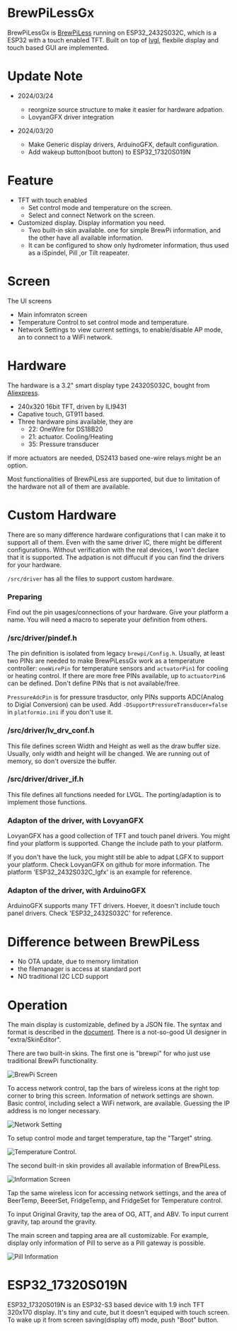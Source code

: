 # BrewPiLessGx

BrewPiLessGx is [BrewPiLess](https://github.com/vitotai/BrewPiLess) running on ESP32_2432S032C, which is a ESP32 with a touch enabled TFT. Built on top of [lvgl](https://lvgl.io), flexbile display and touch based GUI are implemented.

# Update Note
- 2024/03/24
    - reorgnize source structure to make it easier for hardware adpation.
    - LovyanGFX driver integration

- 2024/03/20
    - Make Generic display drivers, ArduinoGFX, default configuration.
    - Add wakeup button(boot button) to ESP32_17320S019N

# Feature

- TFT with touch enabled
    - Set control mode and temperature on the screen.
    - Select and connect Network on the screen.
- Customized display. Display information you need.
    - Two built-in skin available. one for simple BrewPi information, and the other have all available information.
    - It can be configured to show only hydrometer information, thus used as a iSpindel, Pill ,or Tilt reapeater.

# Screen
The UI screens
- Main infomraton screen
- Temperature Control
    to set control mode and temperature.
- Network Settings
    to view current settings, to enable/disable AP mode, an to connect to a WiFi network.

# Hardware
The hardware is a 3.2" smart display type 24320S032C, bought from [Aliexpress](https://www.aliexpress.com/item/1005005138982767.html).

- 240x320 16bit TFT, driven by ILI9431
- Capative touch, GT911 based.
- Three hardware pins available, they are
    - 22: OneWire for DS18B20
    - 21: actuator. Cooling/Heating
    - 35: Pressure transducer

If more actuators are needed, DS2413 based one-wire relays might be an option.


Most functionalities of BrewPiLess are supported, but due to limitation of the hardware not all of them are available.

# Custom Hardware
There are so many difference hardware configurations that I can make it to support all of them. Even with the same driver IC, there might be different configurations. Without verification with the real devices, I won't declare that it is supported. The adpation is not diffucult if you can find the drivers for your hardware.

`/src/driver` has all the files to support custom hardware.

### Preparing
Find out the pin usages/connections of your hardware. Give your platform a name. You will need a macro to seperate your definition from others.

### /src/driver/pindef.h
The pin definition is isolated from legacy `brewpi/Config.h`. Usually, at least two PINs are needed to make BrewPiLessGx work as a temperature controller: `oneWirePin` for temperature sensors and `actuatorPin1` for cooling or heating control. If there are more free PINs available, up to `actuatorPin6` can be defined. Don't define PINs that is not available/free.

`PressureAdcPin` is for pressure trasductor, only PINs supports ADC(Analog to Digial Conversion) can be used. Add `-DSupportPressureTransducer=false` in `platformio.ini` if you don't use it.

### /src/driver/lv_drv_conf.h
This file defines screen Width and Height as well as the draw buffer size. Usually, only width and height will be changed. We are running out of memory, so don't oversize the buffer.

### /src/driver/driver_if.h
This file defines all functions needed for LVGL. The porting/adaption is to implement those functions.

### Adapton of the driver, with LovyanGFX
LovyanGFX has a good collection of TFT and touch panel drivers. You might find your platform is supported. Change the include path to your platform. 

If you don't have the luck, you might still be able to adpat LGFX to support your platform. Check LovyanGFX on github for more information. The platform 'ESP32_2432S032C_lgfx' is an example for reference.

### Adapton of the driver, with ArduinoGFX
ArduinoGFX supports many TFT drivers. Hoever, it doesn't include touch panel drivers. Check 'ESP32_2432S032C' for reference.


# Difference between BrewPiLess

- No OTA update, due to memory limitation
- the filemanager is access at standard port
- NO traditional I2C LCD support

# Operation
The main display is customizable, defined by a JSON file. The syntax and format is described in the [document](doc/skin.md). There is a not-so-good UI designer in "extra/SkinEditor".

There are two built-in skins. The first one is "brewpi" for who just use traditional BrewPi functionality. 

![BrewPi Screen](doc/img/main_brewpi.jpg)

To access network control, tap the bars of wireless icons at the right top corner to bring this screen. Information of network settings are shown. Basic control, including select a WiFi network, are available. Guessing the IP address is no longer necessary.

![Network Setting](doc/img/network_setting.jpg)

To setup control mode and target temperature, tap the "Target" string. 

![Temperature Control](doc/img/tempcontrol.jpg).

The second built-in skin provides all available information of BrewPiLess.

![Information Screen](doc/img/main_information.jpg)

Tap the same wireless icon for accessing network settings, and the area of BeerTemp, BeeerSet, FridgeTemp, and FridgeSet for Temperature control.

To input Original Gravity, tap the area of OG, ATT, and ABV. To input current gravity, tap around the gravity.

The main screen and tapping area are all customizable. For example, display only information of Pill to serve as a Pill gateway is possible.

![Pill Information](doc/img/main_pill.jpg)

# ESP32_17320S019N
ESP32_17320S019N is an ESP32-S3 based device with 1.9 inch TFT 320x170 display. It's tiny and cute, but it doesn't equiped with touch screen. To wake up it from screen saving(display off) mode, push "Boot" button.